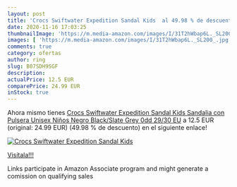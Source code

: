 ```yaml
---
layout: post
title: 'Crocs Swiftwater Expedition Sandal Kids  al 49.98 % de descuento'
date: 2020-11-16 17:03:25
thumbnailImage: 'https://m.media-amazon.com/images/I/31T2hWbap6L._SL200_.jpg'
images: [ 'https://m.media-amazon.com/images/I/31T2hWbap6L._SL200_.jpg' ]
comments: true
category: ofertas
author: ring
slug: B07SDH9SGF
description:
actualPrice: 12.5 EUR
comparePrice: 24.99 EUR
inStock: true
---
```


Ahora mismo tienes [Crocs Swiftwater Expedition Sandal Kids  Sandalia con Pulsera Unisex Niños  Negro  Black/Slate Grey 0dd   29/30 EU](https://www.amazon.es/dp/B07SDH9SGF/?tag=tolees-21) a 12.5 EUR (original: 24.99 EUR) (49.98 %  de descuento) en el siguiente enlace!

[![Crocs Swiftwater Expedition Sandal Kids ](https://m.media-amazon.com/images/I/31T2hWbap6L._SL200_.jpg)](https://www.amazon.es/dp/B07SDH9SGF/?tag=tolees-21)

[Visítala!!!](https://www.amazon.es/dp/B07SDH9SGF/?tag=tolees-21)

Links participate in Amazon Associate program and might generate a comission on qualifying sales
